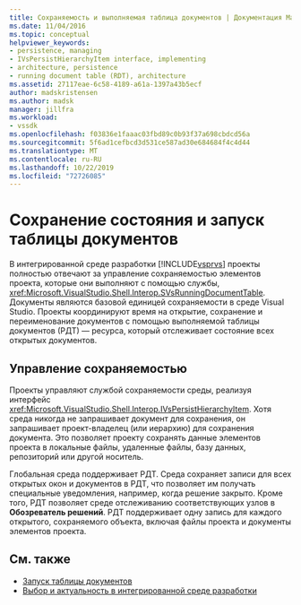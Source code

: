 ```yaml
---
title: Сохраняемость и выполняемая таблица документов | Документация Майкрософт
ms.date: 11/04/2016
ms.topic: conceptual
helpviewer_keywords:
- persistence, managing
- IVsPersistHierarchyItem interface, implementing
- architecture, persistence
- running document table (RDT), architecture
ms.assetid: 27117eae-6c58-4189-a61a-1397a43b5ecf
author: madskristensen
ms.author: madsk
manager: jillfra
ms.workload:
- vssdk
ms.openlocfilehash: f03836e1faaac03fbd89c0b93f37a698cbdcd56a
ms.sourcegitcommit: 5f6ad1cefbcd3d531ce587ad30e684684f4c4d44
ms.translationtype: MT
ms.contentlocale: ru-RU
ms.lasthandoff: 10/22/2019
ms.locfileid: "72726085"
---
```

# <a name="persistence-and-the-running-document-table"></a>Сохранение состояния и запуск таблицы документов
В интегрированной среде разработки [!INCLUDE[vsprvs](../../code-quality/includes/vsprvs_md.md)] проекты полностью отвечают за управление сохраняемостью элементов проекта, которые они выполняют с помощью службы, <xref:Microsoft.VisualStudio.Shell.Interop.SVsRunningDocumentTable>. Документы являются базовой единицей сохраняемости в среде Visual Studio. Проекты координируют время на открытие, сохранение и переименование документов с помощью выполняемой таблицы документов (РДТ) — ресурса, который отслеживает состояние всех открытых документов.

## <a name="managing-persistence"></a>Управление сохраняемостью
 Проекты управляют службой сохраняемости среды, реализуя интерфейс <xref:Microsoft.VisualStudio.Shell.Interop.IVsPersistHierarchyItem>. Хотя среда никогда не запрашивает документ для сохранения, он запрашивает проект-владелец (или иерархию) для сохранения документа. Это позволяет проекту сохранять данные элементов проекта в локальные файлы, удаленные файлы, базу данных, репозиторий или другой носитель.

 Глобальная среда поддерживает РДТ. Среда сохраняет записи для всех открытых окон и документов в РДТ, что позволяет им получать специальные уведомления, например, когда решение закрыто. Кроме того, РДТ позволяет среде отслеживанию соответствующих узлов в **Обозреватель решений**. РДТ поддерживает одну запись для каждого открытого, сохраняемого объекта, включая файлы проекта и документы элементов проекта.

## <a name="see-also"></a>См. также
- [Запуск таблицы документов](../../extensibility/internals/running-document-table.md)
- [Выбор и актуальность в интегрированной среде разработки](../../extensibility/internals/selection-and-currency-in-the-ide.md)